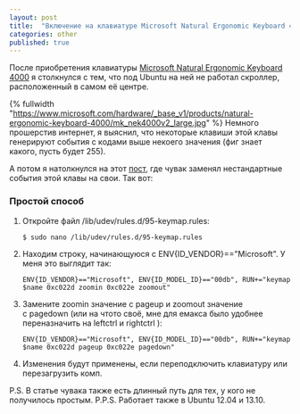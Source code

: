 ```yaml
---
layout: post
title:  "Включение на клавиатуре Microsoft Natural Ergonomic Keyboard 4000 ползунка масштабирования, на Ubuntu 12.10"
categories: other
published: true
---
```


После приобретения клавиатуры [Microsoft Natural Ergonomic Keyboard 4000](http://www.microsoft.com/hardware/en-us/p/natural-ergonomic-keyboard-4000/B2M-00012#details) я столкнулся с тем, что под Ubuntu на ней не работал скроллер, расположенный в самом её центре.
 <!--more-->
{% fullwidth "https://www.microsoft.com/hardware/_base_v1/products/natural-ergonomic-keyboard-4000/mk_nek4000v2_large.jpg" %}
Немного прошерстив интернет, я выяснил, что некоторые клавиши этой клавы генерируют события с кодами выше некоего значения (фиг знает какого, пусть будет 255).

А потом я натолкнулся на этот [пост](http://rebelliard.com/blog/enabling-scrolling-using-the-microsoft-natural-ergonomic-keyboard-4000s-zoom-slider-on-ubuntu-1210/), где чувак заменял нестандартные события этой клавы на свои. Так вот:

### Простой способ

1. Откройте файл /lib/udev/rules.d/95-keymap.rules:

    ```
    $ sudo nano /lib/udev/rules.d/95-keymap.rules
    ```
2. Находим строку, начинающуюся с ENV{ID_VENDOR}=="Microsoft". У меня это выглядит так:

    ```
    ENV{ID_VENDOR}=="Microsoft", ENV{ID_MODEL_ID}=="00db", RUN+="keymap $name 0xc022d zoomin 0xc022e zoomout"
    ```
3. Замените zoomin значение с pageup и zoomout значение с pagedown (или на чтото своё, мне для емакса было удобнее переназначить на leftctrl и rightctrl ):

    ```
    ENV{ID_VENDOR}=="Microsoft", ENV{ID_MODEL_ID}=="00db", RUN+="keymap $name 0xc022d pageup 0xc022e pagedown"
    ```
4. Изменения будут применены, если переподключить клавиатуру или перезагрузить комп.

P.S. В статье чувака также есть длинный путь для тех, у кого не получилось простым.
P.P.S. Работает также в Ubuntu 12.04 и 13.10.
